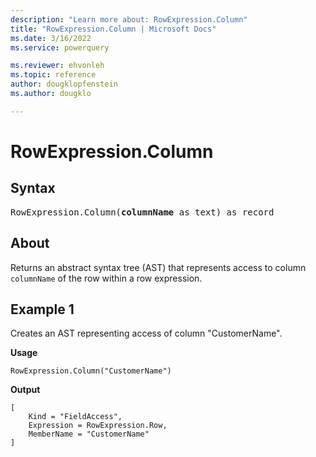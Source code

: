 ```yaml
---
description: "Learn more about: RowExpression.Column"
title: "RowExpression.Column | Microsoft Docs"
ms.date: 3/16/2022
ms.service: powerquery

ms.reviewer: ehvonleh
ms.topic: reference
author: dougklopfenstein
ms.author: dougklo

---
```

# RowExpression.Column

## Syntax

<pre>
RowExpression.Column(<b>columnName</b> as text) as record
</pre>
  
## About

Returns an abstract syntax tree (AST) that represents access to column `columnName` of the row within a row expression.  
  
## Example 1

Creates an AST representing access of column "CustomerName".

**Usage**
  
```powerquery-m
RowExpression.Column("CustomerName")  
```

**Output**

```powerquery-m
[
    Kind = "FieldAccess",
    Expression = RowExpression.Row,
    MemberName = "CustomerName"
]
```
